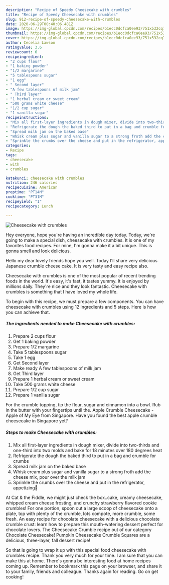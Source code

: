```yaml
---
description: "Recipe of Speedy Cheesecake with crumbles"
title: "Recipe of Speedy Cheesecake with crumbles"
slug: 912-recipe-of-speedy-cheesecake-with-crumbles
date: 2020-06-29T00:40:06.481Z
image: https://img-global.cpcdn.com/recipes/b1ecc0dcfca0ee93/751x532cq70/cheesecake-with-crumbles-recipe-main-photo.jpg
thumbnail: https://img-global.cpcdn.com/recipes/b1ecc0dcfca0ee93/751x532cq70/cheesecake-with-crumbles-recipe-main-photo.jpg
cover: https://img-global.cpcdn.com/recipes/b1ecc0dcfca0ee93/751x532cq70/cheesecake-with-crumbles-recipe-main-photo.jpg
author: Cecelia Lawson
ratingvalue: 3.6
reviewcount: 6
recipeingredient:
- "2 cups flour"
- "1 baking powder"
- "1/2 margarine"
- "5 tablespoons sugar"
- "1 egg"
- " Second layer"
- "A few tablespoons of milk jam"
- " Third layer"
- "1 herbal cream or sweet cream"
- "500 grams white cheese"
- "1/2 cup sugar"
- "1 vanilla sugar"
recipeinstructions:
- "Mix all first-layer ingredients in dough mixer, divide into two-thirds and one-third into two molds and bake for 18 minutes over 180 degrees heat"
- "Refrigerate the dough the baked third to put in a bag and crumble for crumbs"
- "Spread milk jam on the baked base"
- "Whisk cream plus sugar and vanilla sugar to a strong froth add the cheese mix, pour over the milk jam"
- "Sprinkle the crumbs over the cheese and put in the refrigerator, appetizing🤗"
categories:
- Recipe
tags:
- cheesecake
- with
- crumbles

katakunci: cheesecake with crumbles 
nutrition: 246 calories
recipecuisine: American
preptime: "PT14M"
cooktime: "PT31M"
recipeyield: "1"
recipecategory: Lunch

---
```



![Cheesecake with crumbles](https://img-global.cpcdn.com/recipes/b1ecc0dcfca0ee93/751x532cq70/cheesecake-with-crumbles-recipe-main-photo.jpg)

Hey everyone, hope you're having an incredible day today. Today, we're going to make a special dish, cheesecake with crumbles. It is one of my favorites food recipes. For mine, I'm gonna make it a bit unique. This is gonna smell and look delicious.

Hello my dear lovely friends hope you well. Today I&#39;ll share very delicious Japanese crumble cheese cake. It is very tasty and easy recipe also.

Cheesecake with crumbles is one of the most popular of recent trending foods in the world. It's easy, it's fast, it tastes yummy. It is enjoyed by millions daily. They're nice and they look fantastic. Cheesecake with crumbles is something that I have loved my whole life.


To begin with this recipe, we must prepare a few components. You can have cheesecake with crumbles using 12 ingredients and 5 steps. Here is how you can achieve that.

<!--inarticleads1-->

##### The ingredients needed to make Cheesecake with crumbles:

1. Prepare 2 cups flour
1. Get 1 baking powder
1. Prepare 1/2 margarine
1. Take 5 tablespoons sugar
1. Take 1 egg
1. Get  Second layer
1. Make ready A few tablespoons of milk jam
1. Get  Third layer
1. Prepare 1 herbal cream or sweet cream
1. Take 500 grams white cheese
1. Prepare 1/2 cup sugar
1. Prepare 1 vanilla sugar


For the crumble topping, tip the flour, sugar and cinnamon into a bowl. Rub in the butter with your fingertips until the. Apple Crumble Cheesecake - Apple of My Eye from Singapore. Have you found the best apple crumble cheesecake in Singapore yet? 

<!--inarticleads2-->

##### Steps to make Cheesecake with crumbles:

1. Mix all first-layer ingredients in dough mixer, divide into two-thirds and one-third into two molds and bake for 18 minutes over 180 degrees heat
1. Refrigerate the dough the baked third to put in a bag and crumble for crumbs
1. Spread milk jam on the baked base
1. Whisk cream plus sugar and vanilla sugar to a strong froth add the cheese mix, pour over the milk jam
1. Sprinkle the crumbs over the cheese and put in the refrigerator, appetizing🤗


At Cat &amp; the Fiddle, we might just check the box..cake, creamy cheesecake, whipped cream cheese frosting, and crunchy strawberry flavored cookie crumbles! For one portion, spoon out a large scoop of cheesecake onto a plate, top with plenty of the crumble, lots compote, more crumble, some fresh. An easy recipe for chocolate cheesecake with a delicious chocolate crumble crust: learn how to prepare this mouth-watering dessert perfect for chocolate lovers. The Cheesecake Crumble recipe out of our category Chocolate Cheesecake! Pumpkin Cheesecake Crumble Squares are a delicious, three-layer, fall dessert recipe! 

So that is going to wrap it up with this special food cheesecake with crumbles recipe. Thank you very much for your time. I am sure that you can make this at home. There's gonna be interesting food at home recipes coming up. Remember to bookmark this page on your browser, and share it to your family, friends and colleague. Thanks again for reading. Go on get cooking!
